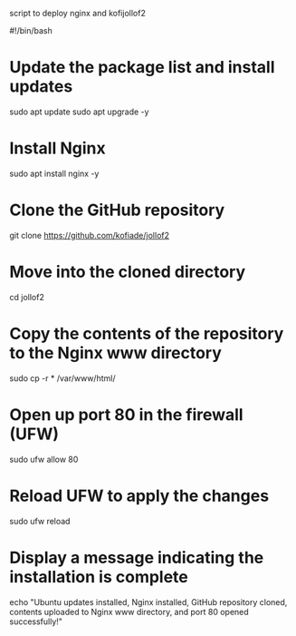 script to deploy nginx and kofijollof2

#!/bin/bash

# Update the package list and install updates
sudo apt update
sudo apt upgrade -y

# Install Nginx
sudo apt install nginx -y

# Clone the GitHub repository
git clone https://github.com/kofiade/jollof2

# Move into the cloned directory
cd jollof2

# Copy the contents of the repository to the Nginx www directory
sudo cp -r * /var/www/html/

# Open up port 80 in the firewall (UFW)
sudo ufw allow 80

# Reload UFW to apply the changes
sudo ufw reload

# Display a message indicating the installation is complete
echo "Ubuntu updates installed, Nginx installed, GitHub repository cloned, contents uploaded to Nginx www directory, and port 80 opened successfully!"
